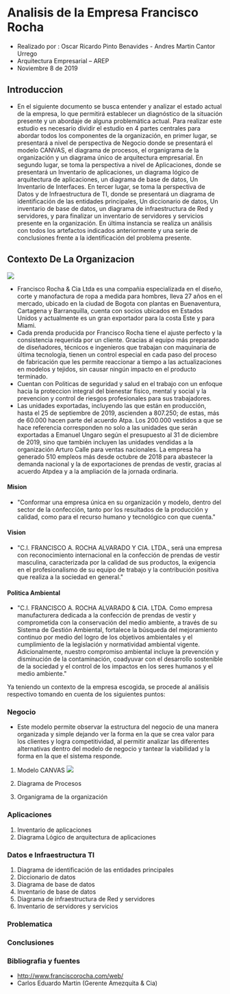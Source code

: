 # Analisis de la Empresa Francisco Rocha
- Realizado por : Oscar Ricardo Pinto Benavides - Andres Martin Cantor Urrego
- Arquitectura Empresarial – AREP
- Noviembre 8 de 2019

## Introduccion
- En el siguiente documento se busca entender y analizar el estado actual de la empresa, lo que permitirá establecer un diagnóstico de la situación presente y un abordaje de alguna problemática actual. Para realizar este estudio es necesario dividir el estudio en 4 partes centrales para abordar todos los componentes de la organización, en primer lugar, se presentará a nivel de perspectiva de Negocio donde se presentará el modelo CANVAS, el diagrama de procesos, el organigrama de la organización y un diagrama único de arquitectura empresarial.
En segundo lugar, se toma la perspectiva a nivel de Aplicaciones, donde se presentará un Inventario de aplicaciones, un diagrama lógico de arquitectura de aplicaciones, un diagrama de base de datos, Un Inventario de Interfaces.
En tercer lugar, se toma la perspectiva de Datos y de Infraestructura de TI, donde se presentará un diagrama de identificación de las entidades principales, Un diccionario de datos, Un inventario de base de datos, un diagrama de infraestructura de Red y servidores, y para finalizar un inventario de servidores y servicios presente en la organización.
En última instancia se realiza un análisis con todos los artefactos indicados anteriormente y una serie de conclusiones frente a la identificación del problema presente.

## Contexto De La Organizacion
![](https://github.com/Martin9958/ProyectoAREP-III/blob/master/Imagenes/rocha.png)

- Francisco Rocha & Cia Ltda es una compañia especializada en el diseño, corte y manofactura de ropa a medida para hombres, lleva 27 años en el mercado, ubicado en la ciudad de Bogota con plantas en Buenaventura, Cartagena y Barranquilla, cuenta con socios ubicados en Estados Unidos y actualmente es un gran exportador para la costa Este y para Miami.
- Cada prenda producida por Francisco Rocha tiene el ajuste perfecto y la consistencia requerida por un cliente. Gracias al equipo más preparado de diseñadores, técnicos e ingenieros que trabajan con maquinaria de última tecnología, tienen un control especial en cada paso del proceso de fabricación que les permite reaccionar a tiempo a las actualizaciones en modelos y tejidos, sin causar ningún impacto en el producto terminado.
- Cuentan con Politicas de seguridad y salud en el trabajo con un enfoque hacia la proteccion integral del bienestar fisico, mental y social y la prevencion y control de riesgos profesionales para sus trabajadores.
- Las unidades exportadas, incluyendo las que están en producción, hasta el 25 de septiembre de 2019, ascienden a 807.250; de estas, más de 60.000 hacen parte del acuerdo Atpa. Los 200.000 vestidos a que se hace referencia corresponden no solo a las unidades que serán exportadas a Emanuel Ungaro según el presupuesto al 31 de diciembre de 2019, sino que también incluyen las unidades vendidas a la organización Arturo Calle para ventas nacionales. La empresa ha generado 510 empleos más desde octubre de 2018 para abastecer la demanda nacional y la de exportaciones de prendas de vestir, gracias al acuerdo Atpdea y a la ampliación de la jornada ordinaria.

#### Mision
- "Conformar una empresa única en su organización y modelo, dentro del sector de la confección, tanto por los resultados de la producción y calidad, como para el recurso humano y tecnológico con que cuenta."

#### Vision
- "C.I. FRANCISCO A. ROCHA ALVARADO Y CIA. LTDA., será una empresa con reconocimiento internacional en la confección de prendas de vestir masculina, caracterizada por la calidad de sus productos, la exigencia en el profesionalismo de su equipo de trabajo y la contribución positiva que realiza a la sociedad en general."

#### Politica Ambiental
- "C.I. FRANCISCO A. ROCHA ALVARADO & CIA. LTDA. Como empresa manufacturera dedicada a la confección de prendas de vestir y comprometida con la conservación del medio ambiente, a través de su Sistema de Gestión Ambiental, fortalece la búsqueda del mejoramiento continuo por medio del logro de los objetivos ambientales y el cumplimiento de la legislación y normatividad ambiental vigente. Adicionalmente, nuestro compromiso ambiental incluye la prevención y disminución de la contaminación, coadyuvar con el desarrollo sostenible de la sociedad y el control de los impactos en los seres humanos y el medio ambiente."

Ya teniendo un contexto de la empresa escogida, se procede al análisis respectivo tomando en cuenta de los siguientes puntos:

### Negocio

- Este modelo permite observar la estructura del negocio de una manera organizada y simple dejando ver la forma en la que se crea valor para los clientes y logra competitividad, al permitir analizar las diferentes alternativas dentro del modelo de negocio y tantear la viabilidad y la forma en la que el sistema responde.

1. Modelo CANVAS
![](https://github.com/Martin9958/ProyectoAREP-III/blob/master/Imagenes/CANVAS.png)

2. Diagrama de Procesos
3. Organigrama de la organización

### Aplicaciones
1. Inventario de aplicaciones
2. Diagrama Lógico de arquitectura de aplicaciones

### Datos e Infraestructura TI
1. Diagrama de identificación de las entidades principales
2. Diccionario de datos
3. Diagrama de base de datos
4. Inventario de base de datos
5. Diagrama de infraestructura de Red y servidores
6. Inventario de servidores y servicios

### Problematica

### Conclusiones

### Bibliografia y fuentes
- http://www.franciscorocha.com/web/
- Carlos Eduardo Martin (Gerente Amezquita & Cia)


